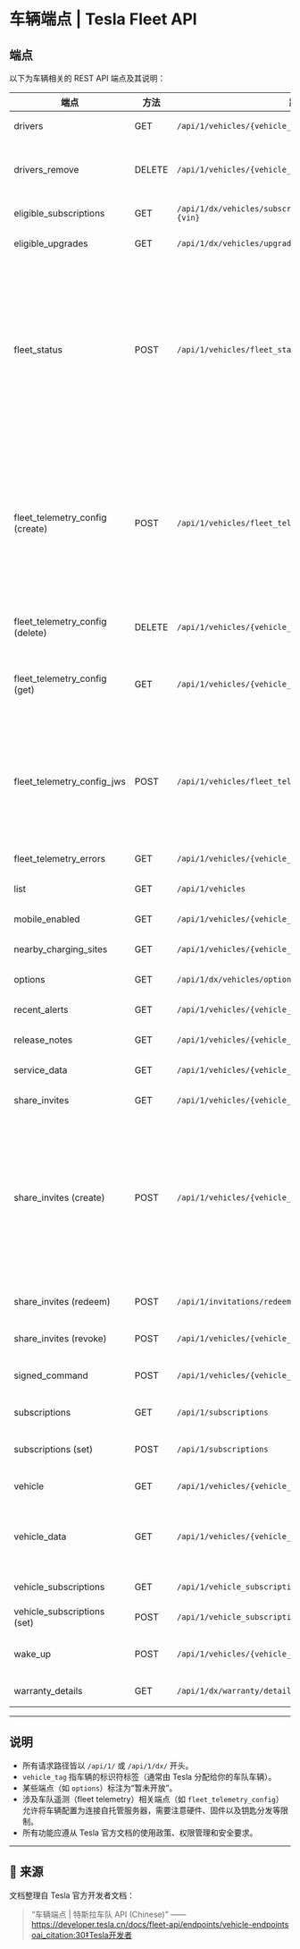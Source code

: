 # 车辆端点 | Tesla Fleet API

## 端点  
以下为车辆相关的 REST API 端点及其说明：

| 端点 | 方法 | 路径 | 描述 |
|------|------|------|------|
| drivers | GET | `/api/1/vehicles/{vehicle_tag}/drivers` | 返回车辆的所有允许的驾驶员。该端点仅供车主使用。  [oai_citation:0‡Tesla开发者](https://developer.tesla.cn/docs/fleet-api/endpoints/vehicle-endpoints) |
| drivers_remove | DELETE | `/api/1/vehicles/{vehicle_tag}/drivers` | 取消驾驶员对车辆的访问。共享用户只能删除自己的访问权限。所有者可以删除共享访问权限或自己的访问权限。  [oai_citation:1‡Tesla开发者](https://developer.tesla.cn/docs/fleet-api/endpoints/vehicle-endpoints) |
| eligible_subscriptions | GET | `/api/1/dx/vehicles/subscriptions/eligibility?vin={vin}` | 返回符合条件的车辆订阅。  [oai_citation:2‡Tesla开发者](https://developer.tesla.cn/docs/fleet-api/endpoints/vehicle-endpoints) |
| eligible_upgrades | GET | `/api/1/dx/vehicles/upgrades/eligibility?vin={vin}` | 返回符合条件的车辆升级。  [oai_citation:3‡Tesla开发者](https://developer.tesla.cn/docs/fleet-api/endpoints/vehicle-endpoints) |
| fleet_status | POST | `/api/1/vehicles/fleet_status` | 提供用于确定车辆状态与应用程序相关信息的必要信息。包括：<br>• `vehicle_command_protocol_required` — 车辆是否需要使用 Vehicle Command Protocol。<br>• `safety_screen_streaming_toggle_enabled` — 用户是否在“安全”界面中启用了“允许第三方应用数据流”开关。<br>• `firmware_version`、`fleet_telemetry_version`、`total_number_of_keys`、`discounted_device_data` 等。  [oai_citation:4‡Tesla开发者](https://developer.tesla.cn/docs/fleet-api/endpoints/vehicle-endpoints) |
| fleet_telemetry_config (create) | POST | `/api/1/vehicles/fleet_telemetry_config` | 配置车辆以连接到自托管 fleet-telemetry 服务器。一次调用可配置多辆车辆。若未指定 VIN，响应将包含 `skipped_vehicles`。VIN 可能被拒绝的原因包括：<br>• `missing_key` — 虚拟钥匙尚未添加到车辆中。<br>• `unsupported_hardware` — 2021 年之前的 Model S 和 Model X 不支持。<br>• `unsupported_firmware` — 固件版本早于 2023.20。<br>车辆最多可同时配置向 3 个第三方应用程序传输数据。  [oai_citation:5‡Tesla开发者](https://developer.tesla.cn/docs/fleet-api/endpoints/vehicle-endpoints) |
| fleet_telemetry_config (delete) | DELETE | `/api/1/vehicles/{vehicle_tag}/fleet_telemetry_config` | 断开车辆与自托管 fleet-telemetry 服务器的数据流连接。  [oai_citation:6‡Tesla开发者](https://developer.tesla.cn/docs/fleet-api/endpoints/vehicle-endpoints) |
| fleet_telemetry_config (get) | GET | `/api/1/vehicles/{vehicle_tag}/fleet_telemetry_config` | 获取车辆的 fleet-telemetry 配置。`synced = true` 表示车辆已采用目标配置。若 `limit_reached = true` 表示车辆已达最大支持应用数，新请求无法添加。  [oai_citation:7‡Tesla开发者](https://developer.tesla.cn/docs/fleet-api/endpoints/vehicle-endpoints) |
| fleet_telemetry_config_jws | POST | `/api/1/vehicles/fleet_telemetry_config_jws` | 通过接受签名配置令牌，将车辆配置为连接自托管 fleet-telemetry 服务器。**不建议直接使用此端点。**推荐通过 vehicle-command 代理调用 fleet_telemetry_config create。若直接使用，必须使用 NIST P-256 + SHA-256 的 Schnorr 签名算法创建 JWS 令牌。VIN 可能被拒绝的原因同上。  [oai_citation:8‡Tesla开发者](https://developer.tesla.cn/docs/fleet-api/endpoints/vehicle-endpoints) |
| fleet_telemetry_errors | GET | `/api/1/vehicles/{vehicle_tag}/fleet_telemetry_errors` | 返回车辆上最近的车队 Telemetry 错误。  [oai_citation:9‡Tesla开发者](https://developer.tesla.cn/docs/fleet-api/endpoints/vehicle-endpoints) |
| list | GET | `/api/1/vehicles` | 返回该账户下车辆的列表。默认页面大小为 100。  [oai_citation:10‡Tesla开发者](https://developer.tesla.cn/docs/fleet-api/endpoints/vehicle-endpoints) |
| mobile_enabled | GET | `/api/1/vehicles/{vehicle_tag}/mobile_enabled` | 返回车辆是否启用了移动端设备（如 App）访问。  [oai_citation:11‡Tesla开发者](https://developer.tesla.cn/docs/fleet-api/endpoints/vehicle-endpoints) |
| nearby_charging_sites | GET | `/api/1/vehicles/{vehicle_tag}/nearby_charging_sites` | 返回车辆当前位置附近的充电站。  [oai_citation:12‡Tesla开发者](https://developer.tesla.cn/docs/fleet-api/endpoints/vehicle-endpoints) |
| options | GET | `/api/1/dx/vehicles/options?vin={vin}` | 返回车辆选项详细信息。（暂未开放，即将推出）  [oai_citation:13‡Tesla开发者](https://developer.tesla.cn/docs/fleet-api/endpoints/vehicle-endpoints) |
| recent_alerts | GET | `/api/1/vehicles/{vehicle_tag}/recent_alerts` | 最近警报列表。  [oai_citation:14‡Tesla开发者](https://developer.tesla.cn/docs/fleet-api/endpoints/vehicle-endpoints) |
| release_notes | GET | `/api/1/vehicles/{vehicle_tag}/release_notes` | 返回固件版本信息。  [oai_citation:15‡Tesla开发者](https://developer.tesla.cn/docs/fleet-api/endpoints/vehicle-endpoints) |
| service_data | GET | `/api/1/vehicles/{vehicle_tag}/service_data` | 获取有关车辆维护状态的信息。  [oai_citation:16‡Tesla开发者](https://developer.tesla.cn/docs/fleet-api/endpoints/vehicle-endpoints) |
| share_invites | GET | `/api/1/vehicles/{vehicle_tag}/invitations` | 返回车辆的有效共享邀请（分页，每页最多25条记录）。  [oai_citation:17‡Tesla开发者](https://developer.tesla.cn/docs/fleet-api/endpoints/vehicle-endpoints) |
| share_invites (create) | POST | `/api/1/vehicles/{vehicle_tag}/invitations` | 创建共享邀请：<br>• 每个邀请链接仅供一次使用，并在24小时后过期。<br>• 使用邀请的帐户可获得 Tesla 应用对车辆的驾驶员访问权限（包括查看车辆实时位置、发送远程命令、将用户的 Tesla 个人资料下载到车辆）。<br>• 若用户未安装 Tesla 应用，将被跳转至网页获得指引。<br>• 每辆车最多可添加5个驾驶员。该 API 不要求车辆在线。  [oai_citation:18‡Tesla开发者](https://developer.tesla.cn/docs/fleet-api/endpoints/vehicle-endpoints) |
| share_invites (redeem) | POST | `/api/1/invitations/redeem` | 兑换共享邀请。兑换后，该帐户可在 Tesla 应用中访问车辆。  [oai_citation:19‡Tesla开发者](https://developer.tesla.cn/docs/fleet-api/endpoints/vehicle-endpoints) |
| share_invites (revoke) | POST | `/api/1/vehicles/{vehicle_tag}/invitations/{id}/revoke` | 撤销共享邀请。该操作使链接无效。  [oai_citation:20‡Tesla开发者](https://developer.tesla.cn/docs/fleet-api/endpoints/vehicle-endpoints) |
| signed_command | POST | `/api/1/vehicles/{vehicle_tag}/signed_command` | 向车辆发送 Tesla 车辆命令协议。参见 Vehicle Command SDK 了解更多。  [oai_citation:21‡Tesla开发者](https://developer.tesla.cn/docs/fleet-api/endpoints/vehicle-endpoints) |
| subscriptions | GET | `/api/1/subscriptions` | 返回此移动设备当前订阅推送通知的车辆列表。  [oai_citation:22‡Tesla开发者](https://developer.tesla.cn/docs/fleet-api/endpoints/vehicle-endpoints) |
| subscriptions (set) | POST | `/api/1/subscriptions` | 允许移动设备指定从哪些车辆接收推送通知。调用时仅需提供希望订阅的车辆 ID。  [oai_citation:23‡Tesla开发者](https://developer.tesla.cn/docs/fleet-api/endpoints/vehicle-endpoints) |
| vehicle | GET | `/api/1/vehicles/{vehicle_tag}` | 返回车辆信息。  [oai_citation:24‡Tesla开发者](https://developer.tesla.cn/docs/fleet-api/endpoints/vehicle-endpoints) |
| vehicle_data | GET | `/api/1/vehicles/{vehicle_tag}/vehicle_data` | 对车辆进行实时呼叫。如果车辆离线，对于运行固件版本 2023.38+ 的车辆，需要 location_data 来获取车辆位置。这将导致位置共享图标显示在车辆 UI 上。  [oai_citation:25‡Tesla开发者](https://developer.tesla.cn/docs/fleet-api/endpoints/vehicle-endpoints) |
| vehicle_subscriptions | GET | `/api/1/vehicle_subscriptions` | 返回此移动设备当前订阅推送通知的车辆列表。  [oai_citation:26‡Tesla开发者](https://developer.tesla.cn/docs/fleet-api/endpoints/vehicle-endpoints) |
| vehicle_subscriptions (set) | POST | `/api/1/vehicle_subscriptions` | 允许移动设备指定希望接收通知的车辆 ID。  [oai_citation:27‡Tesla开发者](https://developer.tesla.cn/docs/fleet-api/endpoints/vehicle-endpoints) |
| wake_up | POST | `/api/1/vehicles/{vehicle_tag}/wake_up` | 将车辆从睡眠状态唤醒。睡眠状态可最大限度减少闲置能耗。  [oai_citation:28‡Tesla开发者](https://developer.tesla.cn/docs/fleet-api/endpoints/vehicle-endpoints) |
| warranty_details | GET | `/api/1/dx/warranty/details` | 返回车辆的保修信息。  [oai_citation:29‡Tesla开发者](https://developer.tesla.cn/docs/fleet-api/endpoints/vehicle-endpoints) |

---

## 说明  
- 所有请求路径皆以 `/api/1/` 或 `/api/1/dx/` 开头。  
- `vehicle_tag` 指车辆的标识符标签（通常由 Tesla 分配给你的车队车辆）。  
- 某些端点（如 `options`）标注为“暂未开放”。  
- 涉及车队遥测（fleet telemetry）相关端点（如 `fleet_telemetry_config`）允许将车辆配置为连接自托管服务器，需要注意硬件、固件以及钥匙分发等限制。  
- 所有功能应遵从 Tesla 官方文档的使用政策、权限管理和安全要求。  

---

## 📄 来源  
文档整理自 Tesla 官方开发者文档：  
> “车辆端点 | 特斯拉车队 API (Chinese)” —— https://developer.tesla.cn/docs/fleet-api/endpoints/vehicle-endpoints  [oai_citation:30‡Tesla开发者](https://developer.tesla.cn/docs/fleet-api/endpoints/vehicle-endpoints)  